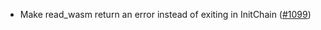- Make read_wasm return an error instead of exiting in InitChain
  ([#1099](https://github.com/anoma/anoma/pull/1099))